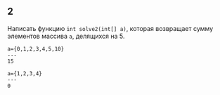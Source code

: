 
## 2

Написать функцию `int solve2(int[] a)`, которая возвращает сумму элементов массива `a`, делящихся на 5.

```
a={0,1,2,3,4,5,10}
---
15
```

```
a={1,2,3,4}
---
0
```


